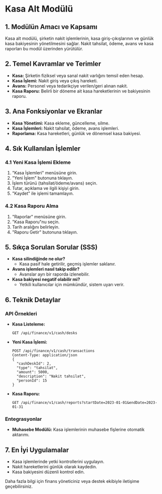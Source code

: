 # Kasa Alt Modülü

## 1. Modülün Amacı ve Kapsamı
Kasa alt modülü, şirketin nakit işlemlerinin, kasa giriş-çıkışlarının ve günlük kasa bakiyesinin yönetilmesini sağlar. Nakit tahsilat, ödeme, avans ve kasa raporları bu modül üzerinden yürütülür.

## 2. Temel Kavramlar ve Terimler
- **Kasa:** Şirketin fiziksel veya sanal nakit varlığını temsil eden hesap.
- **Kasa İşlemi:** Nakit giriş veya çıkış hareketi.
- **Avans:** Personel veya tedarikçiye verilen/geri alınan nakit.
- **Kasa Raporu:** Belirli bir döneme ait kasa hareketlerinin ve bakiyesinin raporu.

## 3. Ana Fonksiyonlar ve Ekranlar
- **Kasa Yönetimi:** Kasa ekleme, güncelleme, silme.
- **Kasa İşlemleri:** Nakit tahsilat, ödeme, avans işlemleri.
- **Raporlama:** Kasa hareketleri, günlük ve dönemsel kasa bakiyesi.

## 4. Sık Kullanılan İşlemler
### 4.1 Yeni Kasa İşlemi Ekleme
1. "Kasa İşlemleri" menüsüne girin.
2. "Yeni İşlem" butonuna tıklayın.
3. İşlem türünü (tahsilat/ödeme/avans) seçin.
4. Tutar, açıklama ve ilgili kişiyi girin.
5. "Kaydet" ile işlemi tamamlayın.

### 4.2 Kasa Raporu Alma
1. "Raporlar" menüsüne girin.
2. "Kasa Raporu"nu seçin.
3. Tarih aralığını belirleyin.
4. "Raporu Getir" butonuna tıklayın.

## 5. Sıkça Sorulan Sorular (SSS)
- **Kasa silindiğinde ne olur?**
  - Kasa pasif hale getirilir, geçmiş işlemler saklanır.
- **Avans işlemleri nasıl takip edilir?**
  - Avanslar ayrı bir raporda izlenebilir.
- **Kasa bakiyesi negatif olabilir mi?**
  - Yetkili kullanıcılar için mümkündür, sistem uyarı verir.

## 6. Teknik Detaylar
### API Örnekleri
- **Kasa Listeleme:**
  ```http
  GET /api/finance/v1/cash/desks
  ```
- **Yeni Kasa İşlemi:**
  ```http
  POST /api/finance/v1/cash/transactions
  Content-Type: application/json
  {
    "cashDeskId": 2,
    "type": "tahsilat",
    "amount": 5000,
    "description": "Nakit tahsilat",
    "personId": 15
  }
  ```
- **Kasa Raporu:**
  ```http
  GET /api/finance/v1/cash/reports?startDate=2023-01-01&endDate=2023-01-31
  ```

### Entegrasyonlar
- **Muhasebe Modülü:** Kasa işlemlerinin muhasebe fişlerine otomatik aktarımı.

## 7. En İyi Uygulamalar
- Kasa işlemlerinde yetki kontrollerini uygulayın.
- Nakit hareketlerini günlük olarak kaydedin.
- Kasa bakiyesini düzenli kontrol edin.

Daha fazla bilgi için finans yöneticiniz veya destek ekibiyle iletişime geçebilirsiniz. 